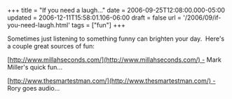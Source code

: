 +++
title = "If you need a laugh..."
date = 2006-09-25T12:08:00.000-05:00
updated = 2006-12-11T15:58:01.106-06:00
draft = false
url = '/2006/09/if-you-need-laugh.html'
tags = ["fun"]
+++

Sometimes just listening to something funny can brighten your day.  Here's a couple great sources of fun:

[http://www.millahseconds.com/](http://www.millahseconds.com/) - Mark Miller's quick fun...

[http://www.thesmartestman.com/](http://www.thesmartestman.com/) - Rory goes audio...
